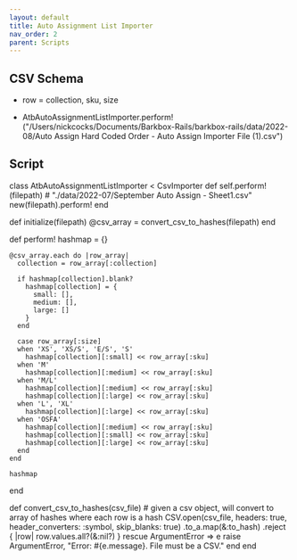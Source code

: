 ```yaml
---
layout: default
title: Auto Assignment List Importer 
nav_order: 2
parent: Scripts
---
```


## CSV Schema
- row = collection, sku, size

- AtbAutoAssignmentListImporter.perform!("/Users/nickcocks/Documents/Barkbox-Rails/barkbox-rails/data/2022-08/Auto Assign Hard Coded Order - Auto Assign Importer File  (1).csv")

## Script

class AtbAutoAssignmentListImporter < CsvImporter
  def self.perform!(filepath) # "./data/2022-07/September Auto Assign  - Sheet1.csv"
    new(filepath).perform!
  end

  def initialize(filepath)
    @csv_array = convert_csv_to_hashes(filepath)
  end

  def perform!
    hashmap = {}

    @csv_array.each do |row_array|
      collection = row_array[:collection]

      if hashmap[collection].blank?
        hashmap[collection] = {
          small: [],
          medium: [],
          large: []
        }
      end

      case row_array[:size]
      when 'XS', 'XS/S', 'E/S', 'S'
        hashmap[collection][:small] << row_array[:sku]
      when 'M'
        hashmap[collection][:medium] << row_array[:sku]
      when 'M/L'
        hashmap[collection][:medium] << row_array[:sku]
        hashmap[collection][:large] << row_array[:sku]
      when 'L', 'XL'
        hashmap[collection][:large] << row_array[:sku]
      when 'OSFA'
        hashmap[collection][:medium] << row_array[:sku]
        hashmap[collection][:small] << row_array[:sku]
        hashmap[collection][:large] << row_array[:sku]
      end
    end

    hashmap
  end

  def convert_csv_to_hashes(csv_file)
    # given a csv object, will convert to array of hashes where each row is a hash
    CSV.open(csv_file, headers: true, header_converters: :symbol, skip_blanks: true)
       .to_a.map(&:to_hash)
       .reject { |row| row.values.all?(&:nil?) }
  rescue ArgumentError => e
    raise ArgumentError, "Error: #{e.message}. File must be a CSV."
  end
end
